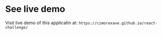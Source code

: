 # See live demo
Visit live demo of this applicatin at: `https://cimorexave.github.io/react-challenge/`
